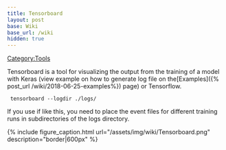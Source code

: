 ```yaml
---
title: Tensorboard
layout: post
base: Wiki
base_url: /wiki
hidden: true
---
```


[Category:Tools](/Category:Tools "wikilink")

Tensorboard is a tool for visualizing the output from the training of a model with Keras (view example on how to generate log file on the[Examples]({% post_url /wiki/2018-06-25-examples%}) page) or Tensorflow.

` tensorboard --logdir ./logs/`

If you use if like this, you need to place the event files for different training runs in subdirectories of the logs directory.

{% include figure_caption.html url="/assets/img/wiki/Tensorboard.png" description="border|600px" %}
